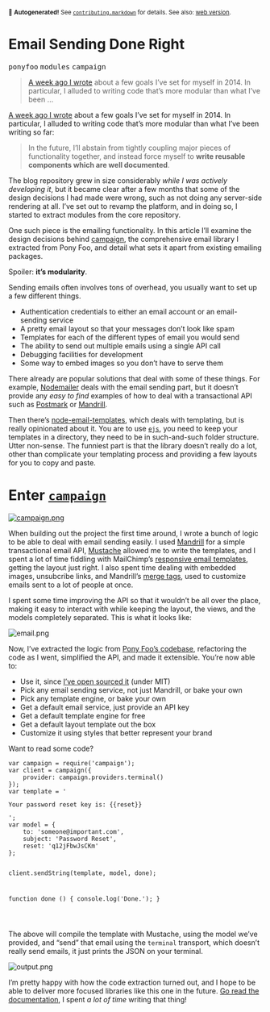 <sub>&#x1F6A8; <strong>Autogenerated!</strong> See <a href="https://github.com/ponyfoo/articles/tree/noindex/contributing.markdown"><code>contributing.markdown</code></a> for details. See also: <a href="https://ponyfoo.com/articles/email-sending-done-right">web version</a>.</sub>

<a href="https://ponyfoo.com/articles/email-sending-done-right"><div></div></a>

<h1>Email Sending Done Right</h1>

<p><kbd>ponyfoo</kbd> <kbd>modules</kbd> <kbd>campaign</kbd></p>

<blockquote><p><a href="https://ponyfoo.com/2014/01/01/a-year-in-review">A week ago I wrote</a> about a few goals I&#x2019;ve set for myself in 2014. In particular, I alluded to writing code that&#x2019;s more modular than what I&#x2019;ve been &#x2026;</p></blockquote>

<div><p><a href="https://ponyfoo.com/2014/01/01/a-year-in-review">A week ago I wrote</a> about a few goals I&#x2019;ve set for myself in 2014. In particular, I alluded to writing code that&#x2019;s more modular than what I&#x2019;ve been writing so far:</p></div>

<div></div>

<div><blockquote> <p>In the future, I&#x2019;ll abstain from tightly coupling major pieces of functionality together, and instead force myself to <strong>write reusable components which are well documented</strong>.</p> </blockquote> <p>The blog repository grew in size considerably <em>while I was actively developing it</em>, but it became clear after a few months that some of the design decisions I had made were wrong, such as not doing any server-side rendering at all. I&#x2019;ve set out to revamp the platform, and in doing so, I started to extract modules from the core repository.</p> <p>One such piece is the emailing functionality. In this article I&#x2019;ll examine the design decisions behind <a href="https://github.com/bevacqua/campaign" target="_blank">campaign</a>, the comprehensive email library I extracted from Pony Foo, and detail what sets it apart from existing emailing packages.</p> <p>Spoiler: <strong>it&#x2019;s modularity</strong>.</p></div>

<div><p>Sending emails often involves tons of overhead, you usually want to set up a few different things.</p> <ul> <li>Authentication credentials to either an email account or an email-sending service</li> <li>A pretty email layout so that your messages don&#x2019;t look like spam</li> <li>Templates for each of the different types of email you would send</li> <li>The ability to send out multiple emails using a single API call</li> <li>Debugging facilities for development</li> <li>Some way to embed images so you don&#x2019;t have to serve them</li> </ul> <p>There already are popular solutions that deal with some of these things. For example, <a href="https://github.com/andris9/Nodemailer" target="_blank" aria-label="andris9/Nodemailer on GitHub">Nodemailer</a> deals with the email sending part, but it doesn&#x2019;t provide any <em>easy to find</em> examples of how to deal with a transactional API such as <a href="https://postmarkapp.com/" target="_blank" aria-label="Postmark Transactional Email">Postmark</a> or <a href="http://mandrill.com/" target="_blank" aria-label="Mandrill Email API">Mandrill</a>.</p> <p>Then there&#x2019;s <a href="https://github.com/niftylettuce/node-email-templates" target="_blank" aria-label="niftylettuce/node-email-templates on GitHub">node-email-templates</a>, which deals with templating, but is really opinionated about it. You are to use <a href="https://github.com/visionmedia/ejs" target="_blank" aria-label="visionmedia/ejs on GitHub"><code class="md-code md-code-inline">ejs</code></a>, you need to keep your templates in a directory, they need to be in such-and-such folder structure. Utter non-sense. The funniest part is that the library doesn&#x2019;t really do a lot, other than complicate your templating process and providing a few layouts for you to copy and paste.</p> <h1 id="enter-campaign-6">Enter <a href="https://github.com/bevacqua/campaign" target="_blank" aria-label="bevacqua/campaign on GitHub"><code class="md-code md-code-inline">campaign</code></a></h1> <p><a href="https://github.com/bevacqua/campaign" target="_blank" aria-label="bevacqua/campaign on GitHub"><img alt="campaign.png" class="" src="https://i.imgur.com/BGyQlmp.png"></a></p> <p>When building out the project the first time around, I wrote a bunch of logic to be able to deal with email sending easily. I used <a href="http://mandrill.com/" target="_blank" aria-label="Mandrill Email API">Mandrill</a> for a simple transactional email API, <a href="https://github.com/janl/mustache.js" target="_blank" aria-label="janl/mustache.js on GitHub">Mustache</a> allowed me to write the templates, and I spent a lot of time fiddling with MailChimp&#x2019;s <a href="https://github.com/mailchimp/Email-Blueprints" target="_blank" aria-label="mailchimp/Email-Blueprints on GitHub">responsive email templates</a>, getting the layout just right. I also spent time dealing with embedded images, unsubcribe links, and Mandrill&#x2019;s <a href="http://help.mandrill.com/entries/21678522-How-do-I-use-merge-tags-to-add-dynamic-content-" target="_blank" aria-label="How do I use merge tags to add dynamic content?">merge tags</a>, used to customize emails sent to a lot of people at once.</p> <p>I spent some time improving the API so that it wouldn&#x2019;t be all over the place, making it easy to interact with while keeping the layout, the views, and the models completely separated. This is what it looks like:</p> <p><img alt="email.png" title="Example email sent using campaign" class="" src="https://i.imgur.com/PQXuMfQ.png"></p> <p>Now, I&#x2019;ve extracted the logic from <a href="https://github.com/bevacqua/ponyfoo" target="_blank" aria-label="bevacqua/ponyfoo on GitHub">Pony Foo&#x2019;s codebase</a>, refactoring the code as I went, simplified the API, and made it extensible. You&#x2019;re now able to:</p> <ul> <li>Use it, since <a href="https://github.com/bevacqua/campaign" target="_blank" aria-label="bevacqua/campaign on GitHub">I&#x2019;ve open sourced it</a> (under MIT)</li> <li>Pick any email sending service, not just Mandrill, or bake your own</li> <li>Pick any template engine, or bake your own</li> <li>Get a default email service, just provide an API key</li> <li>Get a default template engine for free</li> <li>Get a default layout template out the box</li> <li>Customize it using styles that better represent your brand</li> </ul> <p>Want to read some code?</p> <pre class="md-code-block"><code class="md-code">var campaign = require(&apos;campaign&apos;);
var client = campaign({
    provider: campaign.providers.terminal()
});
var template = &apos;<p>Your password reset key is: {{reset}}</p>&apos;;
var model = {
    to: &apos;someone@important.com&apos;,
    subject: &apos;Password Reset&apos;,
    reset: &apos;q12jFbwJsCKm&apos;
};

client.sendString(template, model, done);

function done () {
  console.log(&apos;Done.&apos;);
}

</code></pre> <p>The above will compile the template with Mustache, using the model we&#x2019;ve provided, and &#x201C;send&#x201D; that email using the <code class="md-code md-code-inline">terminal</code> transport, which doesn&#x2019;t really send emails, it just prints the JSON on your terminal.</p> <p><img alt="output.png" class="" src="https://i.imgur.com/bt8IUS9.png"></p> <p>I&#x2019;m pretty happy with how the code extraction turned out, and I hope to be able to deliver more focused libraries like this one in the future. <a href="https://github.com/bevacqua/campaign" target="_blank" aria-label="bevacqua/campaign on GitHub">Go read the documentation</a>, I spent <em>a lot of time</em> writing that thing!</p></div>
